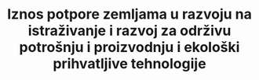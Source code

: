 ---
title: >-
  Iznos potpore zemljama u razvoju na istraživanje i razvoj za održivu potrošnju i proizvodnju i ekološki prihvatljive tehnologije
permalink: /12-a-1/
sdg_goal: 12
layout: indicator
indicator: 12.a.1
indicator_variable: null
graph: null
graph_type_description: null
graph_status_notes: unk
variable_description: null
variable_notes: null
un_designated_tier: '2'
un_custodial_agency: "Under  discussion  among  agencies  (OECD,  UNEP,  UNESCO-UIS,  World  Bank)"
target_id: 12.a
has_metadata: false
goal_meta_link: 'http://unstats.un.org/sdgs/files/metadata-compilation/Metadata-Goal-12.pdf'
goal_meta_link_page: 12
indicator_name: >-
  Iznos potpore zemljama u razvoju na istraživanje i razvoj za održivu potrošnju i proizvodnju i ekološki prihvatljive tehnologije
target: >-
  Potpora zemljama u razvoju kako bi ojačale svoje znanstvene i tehnološke kapacitete za kretanje prema održivijim obrascima potrošnje i proizvodnje.
source_title: null
source_notes: null
published: true  

---